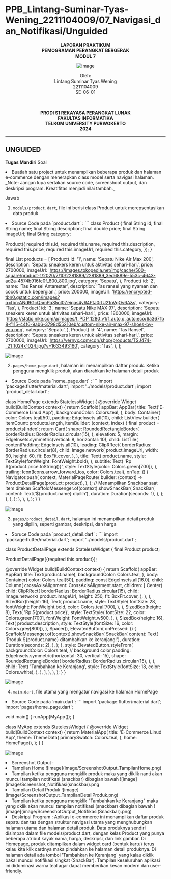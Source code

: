 # PPB_Lintang-Suminar-Tyas-Wening_2211104009/07_Navigasi_dan_Notifikasi/Unguided

<div align="center">

**LAPORAN PRAKTIKUM** <br>
**PEMOGRAMAN PERANGKAT BERGERAK** <br>
**MODUL 7** <br>

<p align="center">

![image](image/logoTel-u.jpeg)
</p>

Oleh:<br>
Lintang Suminar Tyas Wening<br>
2211104009<br>
SE-06-01<br>
<br>
<br>

**PRODI S1 REKAYASA PERANGKAT LUNAK** <br>
**FAKULTAS INFORMATIKA** <br>
**TELKOM UNIVERSITY PURWOKERTO** <br>
**2024** <br>
</div>

---

## UNGUIDED
**Tugas Mandiri**
Soal
<li> Buatlah satu project untuk menampilkan beberapa produk dan halaman e-commerce dengan menerapkan class model serta navigasi halaman. <br>
_Note: Jangan lupa sertakan source code, screenshoot output, dan deskripsi program. Kreatifitas menjadi nilai tambah._

Jawab
1. `models/product.dart`, file ini berisi class Product untuk merepsentasikan data produk
<li> Source Code pada `product.dart` :
```
class Product {
  final String id;
  final String name;
  final String description;
  final double price;
  final String imageUrl;
  final String category;

  Product({
    required this.id,
    required this.name,
    required this.description,
    required this.price,
    required this.imageUrl,
    required this.category,
  });
}

final List<Product> products = [
  Product(
    id: '1',
    name: 'Sepatu Nike Air Max 200',
    description: 'Sepatu sneakers keren untuk aktivitas sehari-hari.',
    price: 2700000,
    imageUrl:
        'https://images.tokopedia.net/img/cache/500-square/product-1/2020/7/10/2281889/2281889_3ed6889e-553c-4643-ad2a-4574b916fc0f_800_800.jpg',
    category: 'Sepatu',
  ),
  Product(
    id: '2',
    name: 'Tas Ransel Antarestar',
    description: 'Tas ransel yang nyaman dan cocok untuk bepergian.',
    price: 200000,
    imageUrl:
        'https://encrypted-tbn0.gstatic.com/images?q=tbn:ANd9GcQ5mPq85oI0Zeiqas4yR4PtJ0rtU21pVgOv6A&s',
    category: 'Tas',
  ),
  Product(
    id: '3',
    name: 'Sepatu Nike MAX 97',
    description: 'Sepatu sneakers keren untuk aktivitas sehari-hari.',
    price: 1800000,
    imageUrl:
        'https://static.nike.com/a/images/t_PDP_1280_v1/f_auto,q_auto:eco/6a3671b8-f115-44f6-9ab6-3798d55210eb/custom-nike-air-max-97-shoes-by-you.png',
    category: 'Sepatu',
  ),
  Product(
    id: '4',
    name: 'Tas Ransel',
    description: 'Sepatu sneakers keren untuk aktivitas sehari-hari.',
    price: 2700000,
    imageUrl:
        'https://vernyx.com/cdn/shop/products/TSJ474-_21_1024x1024.jpg?v=1633493160',
    category: 'Tas',
  ),
]; 
<br>

![image](image/SourceCode_Product.png)<br>

2. `pages/home_page.dart`, halaman ini menampilkan daftar produk. Ketika pengguna mengklik produk, akan diarahkan ke halaman detail produk
<li> Source Code pada `home_page.dart` :
```
import 'package:flutter/material.dart';
import '../models/product.dart';
import 'product_detail.dart';

class HomePage extends StatelessWidget {
  @override
  Widget build(BuildContext context) {
    return Scaffold(
      appBar: AppBar(
        title: Text('E-Commerce Linud App'),
        backgroundColor: Colors.teal,
      ),
      body: Container(
        color: Colors.teal[50],
        padding: EdgeInsets.all(10),
        child: ListView.builder(
          itemCount: products.length,
          itemBuilder: (context, index) {
            final product = products[index];
            return Card(
              shape: RoundedRectangleBorder(
                borderRadius: BorderRadius.circular(15),
              ),
              elevation: 5,
              margin: EdgeInsets.symmetric(vertical: 8, horizontal: 10),
              child: ListTile(
                contentPadding: EdgeInsets.all(10),
                leading: ClipRRect(
                  borderRadius: BorderRadius.circular(8),
                  child: Image.network(
                    product.imageUrl,
                    width: 60,
                    height: 60,
                    fit: BoxFit.cover,
                  ),
                ),
                title: Text(
                  product.name,
                  style: TextStyle(fontWeight: FontWeight.bold),
                ),
                subtitle: Text(
                  'Rp ${product.price.toString()}',
                  style: TextStyle(color: Colors.green[700]),
                ),
                trailing: Icon(Icons.arrow_forward_ios, color: Colors.teal),
                onTap: () {
                  Navigator.push(
                    context,
                    MaterialPageRoute(
                      builder: (context) => ProductDetailPage(product: product),
                    ),
                  );
                  // Menampilkan Snackbar saat item ditekan
                  ScaffoldMessenger.of(context).showSnackBar(
                    SnackBar(
                      content: Text('${product.name} dipilih'),
                      duration: Duration(seconds: 1),
                    ),
                  );
                },
              ),
            );
          },
        ),
      ),
    );
  }
} 
<br>

![image](image/SourceCode_HomePage.png) <br>

3. `pages/product_detail.dart`, halaman ini menampilkan detail produk yang dipilih, seperti gambar, deskripsi, dan harga
<li> Soruce Code pada `product_detail.dart` :
```
import 'package:flutter/material.dart';
import '../models/product.dart';

class ProductDetailPage extends StatelessWidget {
  final Product product;

  ProductDetailPage({required this.product});

  @override
  Widget build(BuildContext context) {
    return Scaffold(
      appBar: AppBar(
        title: Text(product.name),
        backgroundColor: Colors.teal,
      ),
      body: Container(
        color: Colors.teal[50],
        padding: const EdgeInsets.all(16.0),
        child: Column(
          crossAxisAlignment: CrossAxisAlignment.start,
          children: [
            Center(
              child: ClipRRect(
                borderRadius: BorderRadius.circular(15),
                child: Image.network(
                  product.imageUrl,
                  height: 250,
                  fit: BoxFit.cover,
                ),
              ),
            ),
            SizedBox(height: 16),
            Text(
              product.name,
              style: TextStyle(
                fontSize: 28,
                fontWeight: FontWeight.bold,
                color: Colors.teal[700],
              ),
            ),
            SizedBox(height: 8),
            Text(
              'Rp ${product.price}',
              style: TextStyle(
                fontSize: 22,
                color: Colors.green[700],
                fontWeight: FontWeight.w500,
              ),
            ),
            SizedBox(height: 16),
            Text(
              product.description,
              style: TextStyle(fontSize: 16, color: Colors.grey[800]),
            ),
            Spacer(),
            ElevatedButton(
              onPressed: () {
                ScaffoldMessenger.of(context).showSnackBar(
                  SnackBar(
                    content: Text(
                        'Produk ${product.name} ditambahkan ke keranjang!'),
                    duration: Duration(seconds: 2),
                  ),
                );
              },
              style: ElevatedButton.styleFrom(
                backgroundColor: Colors.teal, // background color
                padding: EdgeInsets.symmetric(horizontal: 30, vertical: 15),
                shape: RoundedRectangleBorder(
                  borderRadius: BorderRadius.circular(15),
                ),
              ),
              child: Text(
                'Tambahkan ke Keranjang',
                style: TextStyle(fontSize: 18, color: Colors.white),
              ),
            ),
          ],
        ),
      ),
    );
  }
} 
<br>

![image](image/SourceCode_DetailProduct.png) <br>

4. `main.dart`, file utama yang mengatur navigasi ke halaman HomePage
<li> Source Code pada `main.dart`:
```
import 'package:flutter/material.dart';
import 'pages/home_page.dart';

void main() {
  runApp(MyApp());
}

class MyApp extends StatelessWidget {
  @override
  Widget build(BuildContext context) {
    return MaterialApp(
      title: 'E-Commerce Linud App',
      theme: ThemeData(
        primarySwatch: Colors.teal,
      ),
      home: HomePage(),
    );
  }
} 
<br>

![image](image/SourceCode_Main.png) <br>

<li> Screenshot Output : 
<li> Tampilan Home
![image](image/ScreenshotOutput_TampilanHome.png) <br>
<li> Tampilan ketika pengguna mengklik produk maka yang diklik nanti akan muncul tampilan notifikasi (snackbar) dibagian bawah
![image](image/Screenshot_Notifikasi(snackbar).png <br>
<li> Tampilan Detail Produk
![image](image/ScreenshotOutput_TampilanDetailProduk.png) <br>
<li> Tampilan ketika pengguna mengklik "Tambahkan ke Keranjang" maka yang dklik akan muncul tampilan notifikasi (snackbar) dibagian bawah
![image](image/ScreenshotOutput_Notifikasi(Snackbar).png) <br>

<li> Deskripsi Program :
Aplikasi e-commerce ini menampilkan daftar produk sepatu dan tas dengan struktur navigasi utama yang menghubungkan halaman utama dan halaman detail produk. Data produknya sendiri disimpan dalam file models/product.dart, dengan kelas Product yang punya beberapa atribut kayak nama, harga, deskripsi, dan link gambar. Di Homepage, produk ditampilkan dalam widget card (bentuk kartu) terus kalau kita klik cardnya maka pindahkan ke halaman detail produknya. Di halaman detail ada tombol 'Tambahkan ke Keranjang' yang kalau diklik bakal muncul notifikasi singkat (SnackBar). Tampilan keseluruhan aplikasi ini didominasi warna teal agar dapat memberikan kesan modern dan user-friendly.


